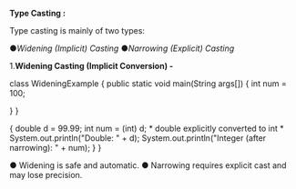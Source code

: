 
**Type Casting :**



Type casting is mainly of two types:

●*Widening (Implicit) Casting*
●*Narrowing (Explicit) Casting*

1.**Widening Casting (Implicit Conversion) -**



class WideningExample
{
  public static void main(String args[])
  {
    int num = 100;
 
  
  }
}


  {
    double d = 99.99;
    int num = (int) d; * double explicitly converted to int *
    System.out.println("Double: " + d);
    System.out.println("Integer (after narrowing): " + num);
  }
}


● Widening is safe and automatic.
● Narrowing requires explicit cast and may lose precision.
